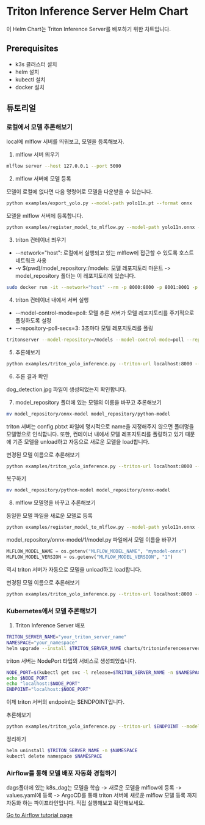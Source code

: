 # Triton Inference Server Helm Chart
이 Helm Chart는 Triton Inference Server를 배포하기 위한 차트입니다.

## Prerequisites
- k3s 클러스터 설치
- helm 설치
- kubectl 설치
- docker 설치

## 튜토리얼

### 로컬에서 모델 추론해보기

local에 mlflow 서버를 띄워보고, 모델을 등록해보자.

1. mlflow 서버 띄우기

```bash
mlflow server --host 127.0.0.1 --port 5000
```

2. mlflow 서버에 모델 등록

모델이 로컬에 없다면 다음 명령어로 모델을 다운받을 수 있습니다.

```bash
python examples/export_yolo.py --model-path yolo11n.pt --format onnx
```

모델을 mlflow 서버에 등록합니다.

```bash
python examples/register_model_to_mlflow.py --model-path yolo11n.onnx --model-name yolo11n-onnx
```

3. triton 컨테이너 띄우기
* --network="host": 로컬에서 실행되고 있는 mlflow에 접근할 수 있도록 호스트 네트워크 사용   
* -v $(pwd)/model_repository:/models: 모델 레포지토리 마운트 -> model_repository 폴더는 이 레포지토리에 있습니다.

```bash
sudo docker run -it --network="host" --rm -p 8000:8000 -p 8001:8001 -p 8002:8002 -v $(pwd)/model_repository:/models goranidocker/tritonserver:python-v1
```

4. triton 컨테이너 내에서 서버 실행

* --model-control-mode=poll: 모델 추론 서버가 모델 레포지토리를 주기적으로 폴링하도록 설정
* --repository-poll-secs=3: 3초마다 모델 레포지토리를 폴링

```bash
tritonserver --model-repository=/models --model-control-mode=poll --repository-poll-secs=3
```

5. 추론해보기

```bash
python examples/triton_yolo_inference.py --triton-url localhost:8000 --model-name onnx-model --image-path examples/dog.jpg
```

6. 추론 결과 확인

dog_detection.jpg 파일이 생성되었는지 확인합니다.


7. model_repository 폴더에 있는 모델의 이름을 바꾸고 추론해보기

```bash
mv model_repository/onnx-model model_repository/python-model
```

triton 서버는 config.pbtxt 파일에 명시적으로 name을 지정해주지 않으면 폴더명을 모델명으로 인식합니다. 또한, 컨테이너 내에서 모델 레포지토리를 폴링하고 있기 때문에 기존 모델을 unload하고 자동으로 새로운 모델을 load합니다.

변경된 모델 이름으로 추론해보기

```bash
python examples/triton_yolo_inference.py --triton-url localhost:8000 --model-name python-model --image-path examples/dog.jpg
```

복구하기

```bash
mv model_repository/python-model model_repository/onnx-model
```

8. mlflow 모델명을 바꾸고 추론해보기

동일한 모델 파일을 새로운 모델로 등록

```bash
python examples/register_model_to_mlflow.py --model-path yolo11n.onnx --model-name mymodel-onnx
```

model_repository/onnx-model/1/model.py 파일에서 모델 이름을 바꾸기

```python
MLFLOW_MODEL_NAME = os.getenv("MLFLOW_MODEL_NAME", "mymodel-onnx")
MLFLOW_MODEL_VERSION = os.getenv("MLFLOW_MODEL_VERSION", "1")
```

역시 triton 서버가 자동으로 모델을 unload하고 load합니다.

변경된 모델 이름으로 추론해보기

```bash
python examples/triton_yolo_inference.py --triton-url localhost:8000 --model-name onnx-model --image-path examples/dog.jpg
```

### Kubernetes에서 모델 추론해보기

1. Triton Inference Server 배포

```bash
TRITON_SERVER_NAME="your_triton_server_name"
NAMESPACE="your_namespace"
helm upgrade --install $TRITON_SERVER_NAME charts/tritoninferenceserver --namespace $NAMESPACE --create-namespace
```

triton 서버는 NodePort 타입의 서비스로 생성되었습니다.

```bash
NODE_PORT=$(kubectl get svc -l release=$TRITON_SERVER_NAME -n $NAMESPACE -o jsonpath='{.items[0].spec.ports[0].nodePort}')
echo $NODE_PORT
echo "localhost:$NODE_PORT"
ENDPOINT="localhost:$NODE_PORT"
```
이제 triton 서버의 endpoint는 $ENDPOINT입니다.

추론해보기

```bash
python examples/triton_yolo_inference.py --triton-url $ENDPOINT --model-name onnx-model --image-path examples/dog.jpg
```

정리하기

```bash
helm uninstall $TRITON_SERVER_NAME -n $NAMESPACE
kubectl delete namespace $NAMESPACE
```

### Airflow를 통해 모델 배포 자동화 경험하기

dags폴더에 있는 k8s_dag는 모델을 학습 -> 새로운 모델을 mlflow에 등록 -> values.yaml에 등록 -> ArgoCD를 통해 triton 서버에 새로운 mlflow 모델 등록 까지 자동화 하는 파이프라인입니다. 직접 실행해보고 확인해보세요.

[Go to Airflow tutorial page](https://github.com/akfmdl/mlops-lifecycle/blob/main/charts/airflow/README.md)
